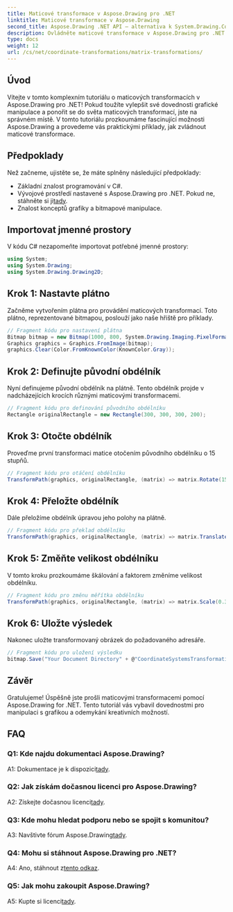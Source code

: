 ```yaml
---
title: Maticové transformace v Aspose.Drawing pro .NET
linktitle: Maticové transformace v Aspose.Drawing
second_title: Aspose.Drawing .NET API – alternativa k System.Drawing.Common
description: Ovládněte maticové transformace v Aspose.Drawing pro .NET pomocí tohoto podrobného průvodce.
type: docs
weight: 12
url: /cs/net/coordinate-transformations/matrix-transformations/
---
```

## Úvod

Vítejte v tomto komplexním tutoriálu o maticových transformacích v Aspose.Drawing pro .NET! Pokud toužíte vylepšit své dovednosti grafické manipulace a ponořit se do světa maticových transformací, jste na správném místě. V tomto tutoriálu prozkoumáme fascinující možnosti Aspose.Drawing a provedeme vás praktickými příklady, jak zvládnout maticové transformace.

## Předpoklady

Než začneme, ujistěte se, že máte splněny následující předpoklady:

- Základní znalost programování v C#.
-  Vývojové prostředí nastavené s Aspose.Drawing pro .NET. Pokud ne, stáhněte si ji[tady](https://releases.aspose.com/drawing/net/).
- Znalost konceptů grafiky a bitmapové manipulace.

## Importovat jmenné prostory

V kódu C# nezapomeňte importovat potřebné jmenné prostory:

```csharp
using System;
using System.Drawing;
using System.Drawing.Drawing2D;
```

## Krok 1: Nastavte plátno

Začněme vytvořením plátna pro provádění maticových transformací. Toto plátno, reprezentované bitmapou, poslouží jako naše hřiště pro příklady.

```csharp
// Fragment kódu pro nastavení plátna
Bitmap bitmap = new Bitmap(1000, 800, System.Drawing.Imaging.PixelFormat.Format32bppPArgb);
Graphics graphics = Graphics.FromImage(bitmap);
graphics.Clear(Color.FromKnownColor(KnownColor.Gray));
```

## Krok 2: Definujte původní obdélník

Nyní definujeme původní obdélník na plátně. Tento obdélník projde v nadcházejících krocích různými maticovými transformacemi.

```csharp
// Fragment kódu pro definování původního obdélníku
Rectangle originalRectangle = new Rectangle(300, 300, 300, 200);
```

## Krok 3: Otočte obdélník

Proveďme první transformaci matice otočením původního obdélníku o 15 stupňů.

```csharp
// Fragment kódu pro otáčení obdélníku
TransformPath(graphics, originalRectangle, (matrix) => matrix.Rotate(15.0f));
```

## Krok 4: Přeložte obdélník

Dále přeložíme obdélník úpravou jeho polohy na plátně.

```csharp
// Fragment kódu pro překlad obdélníku
TransformPath(graphics, originalRectangle, (matrix) => matrix.Translate(-250, -250));
```

## Krok 5: Změňte velikost obdélníku

V tomto kroku prozkoumáme škálování a faktorem změníme velikost obdélníku.

```csharp
// Fragment kódu pro změnu měřítka obdélníku
TransformPath(graphics, originalRectangle, (matrix) => matrix.Scale(0.3f, 0.3f));
```

## Krok 6: Uložte výsledek

Nakonec uložte transformovaný obrázek do požadovaného adresáře.

```csharp
// Fragment kódu pro uložení výsledku
bitmap.Save("Your Document Directory" + @"CoordinateSystemsTransformations\MatrixTransformations_out.png");
```

## Závěr

Gratulujeme! Úspěšně jste prošli maticovými transformacemi pomocí Aspose.Drawing for .NET. Tento tutoriál vás vybavil dovednostmi pro manipulaci s grafikou a odemykání kreativních možností.

## FAQ

### Q1: Kde najdu dokumentaci Aspose.Drawing?

 A1: Dokumentace je k dispozici[tady](https://reference.aspose.com/drawing/net/).

### Q2: Jak získám dočasnou licenci pro Aspose.Drawing?

 A2: Získejte dočasnou licenci[tady](https://purchase.aspose.com/temporary-license/).

### Q3: Kde mohu hledat podporu nebo se spojit s komunitou?

 A3: Navštivte fórum Aspose.Drawing[tady](https://forum.aspose.com/c/diagram/17).

### Q4: Mohu si stáhnout Aspose.Drawing pro .NET?

 A4: Ano, stáhnout z[tento odkaz](https://releases.aspose.com/drawing/net/).

### Q5: Jak mohu zakoupit Aspose.Drawing?

 A5: Kupte si licenci[tady](https://purchase.aspose.com/buy).